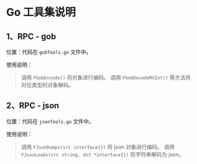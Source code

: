 # Go 工具集说明

## 1、RPC - gob 

位置：代码在 `gobTools.go` 文件中。

使用说明：
> 调用 `FGobEncode()` 将对象进行编码。
> 调用 `FGobDecodeMSInt()` 等方法将对应类型的对象解码。


## 2、RPC - json

位置：代码在 `jsonTools.go` 文件中。

使用说明：
> 调用 `FJsonDumps(src interface{})` 将 json 对象进行编码。
> 调用 `FJsonLoads(src string, dst *interface{})` 将字符串解码为 json。



